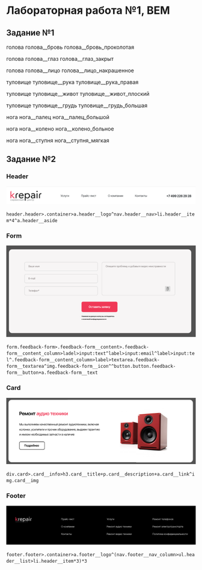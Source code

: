 # Лабораторная работа №1, BEM
## Задание №1
голова
голова__бровь
голова__бровь_проколотая

голова
голова__глаз
голова__глаз_закрыт

голова
голова__лицо
голова__лицо_накрашенное

туловище
туловище__рука
туловище__рука_правая

туловище
туловище__живот
туловище__живот_плоский

туловище
туловище__грудь
туловище__грудь_большая

нога
нога__палец
нога__палец_большой

нога
нога__колено
нога__колено_больное

нога
нога__ступня
нога__ступня_мягкая

## Задание №2
### Header
![Header](img/header.png)

`header.header>.container>a.header__logo^nav.header__nav>li.header__item*4^a.header__aside`

### Form
![Form](img/form.png)

`form.feedback-form>.feedback-form__content>.feedback-form__content_column>ladel>input:text^label>input:email^label>input:tel^.feedback-form__content_column>label>textarea.feedback-form__textarea^img.feedback-form__icon^^button.button.feedback-form__button+a.feedback-form__text`

### Card
![Card](img/card.png)

`div.card>.card__info>h3.card__title+p.card__description+a.card__link^img.card__img`

### Footer
![Footer](img/footer.png)

`footer.footer>.container>a.footer__logo^(nav.footer__nav_column>ul.header__list>li.header__item*3)*3`